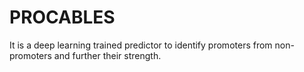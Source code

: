 # PROCABLES
It is a deep learning trained predictor to identify promoters from non-promoters and further their strength. 
